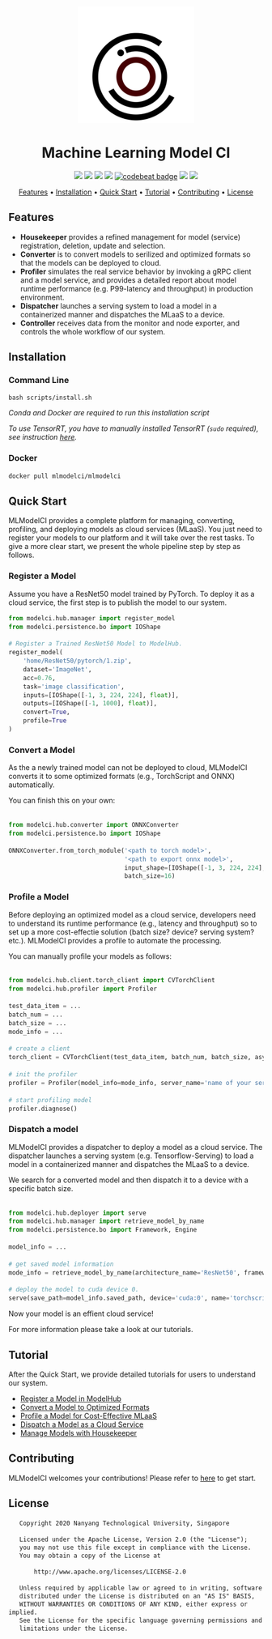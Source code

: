 <p align="center"> <img src="docs/img/iconv1.svg" width="230" alt="..."> </p>

<h1 align="center">
    Machine Learning Model CI
</h1>

<p align="center">
    <a href="https://www.python.org/downloads/release/python-370/" title="python version"><img src="https://img.shields.io/badge/Python-3.7%2B-blue.svg"></a>
    <a href="https://travis-ci.com/cap-ntu/ML-Model-CI" title="Build Status"><img src="https://travis-ci.com/cap-ntu/ML-Model-CI.svg?token=SvqJmaGbqAbwcc7DNkD2&branch=master"></a>
    <a href="https://app.fossa.com/projects/custom%2B8170%2Fgithub.com%2Fcap-ntu%2FML-Model-CI?ref=badge_shield" title="FOSSA Status"><img src="https://app.fossa.com/api/projects/custom%2B8170%2Fgithub.com%2Fcap-ntu%2FML-Model-CI.svg?type=shield"></a>
    <a href="https://www.codacy.com?utm_source=github.com&amp;utm_medium=referral&amp;utm_content=cap-ntu/ML-Model-CI&amp;utm_campaign=Badge_Grade" title="Codacy Badge"><img src="https://app.codacy.com/project/badge/Grade/bfb9f8b11d634602acd8b67484a43318"></a>
    <a href="https://codebeat.co/a/yizheng-huang/projects/github-com-cap-ntu-ml-model-ci-master"><img alt="codebeat badge" src="https://codebeat.co/badges/343cc340-21c6-4d34-ae2c-48a48e2862ba" /></a>
    <a href="https://github.com/cap-ntu/ML-Model-CI/graphs/commit-activity" title="Maintenance"><img src="https://img.shields.io/badge/Maintained%3F-YES-yellow.svg"></a>
    <a href="https://gitter.im/ML-Model-CI/community?utm_source=badge&utm_medium=badge&utm_campaign=pr-badge" title="Gitter"><img src="https://badges.gitter.im/ML-Model-CI/community.svg"></a>
</p>

<p align="center">
  <a href="#features">Features</a> •
  <a href="#installation">Installation</a> •
  <a href="#quick-start">Quick Start</a> •
  <a href="#tutorial">Tutorial</a> •
  <a href="#contributing">Contributing</a> •
  <a href="#license">License</a>
</p>

## Features

- **Housekeeper** provides a refined management for model (service) registration, deletion, update and selection.
- **Converter** is to convert models to serilized and optimized formats so that the models can be deployed to cloud.
- **Profiler** simulates the real service behavior by invoking a gRPC client and a model service, and provides a detailed report about model runtime performance (e.g. P99-latency and throughput) in production environment.
- **Dispatcher** launches a serving system to load a model in a containerized manner and dispatches the MLaaS to a device.
- **Controller** receives data from the monitor and node exporter, and controls the whole workflow of our system.

## Installation

### Command Line  

```shell script
bash scripts/install.sh
```
*Conda and Docker are required to run this installation script*

*To use TensorRT, you have to manually installed TensorRT (`sudo` required), see instruction 
[here](https://docs.nvidia.com/deeplearning/tensorrt/install-guide/index.html).*

### Docker

```bash
docker pull mlmodelci/mlmodelci
```

<!-- Please refer to [here](/intergration/README.md) for more information. -->

## Quick Start

MLModelCI provides a complete platform for managing, converting, profiling, and deploying models as cloud services (MLaaS). You just need to register your models to our platform and it will take over the rest tasks. To give a more clear start, we present the whole pipeline step by step as follows.

### Register a Model 

Assume you have a ResNet50 model trained by PyTorch. To deploy it as a cloud service, the first step is to publish the model to our system.

```python
from modelci.hub.manager import register_model
from modelci.persistence.bo import IOShape

# Register a Trained ResNet50 Model to ModelHub.
register_model(
    'home/ResNet50/pytorch/1.zip',
    dataset='ImageNet',
    acc=0.76,
    task='image classification',
    inputs=[IOShape([-1, 3, 224, 224], float)],
    outputs=[IOShape([-1, 1000], float)],
    convert=True,
    profile=True
)
```

### Convert a Model

As the a newly trained model can not be deployed to cloud, MLModelCI converts it to some optimized formats (e.g., TorchScript and ONNX) automatically.

You can finish this on your own:

```python

from modelci.hub.converter import ONNXConverter
from modelci.persistence.bo import IOShape

ONNXConverter.from_torch_module('<path to torch model>', 
                                '<path to export onnx model>', 
                                input_shape=[IOShape([-1, 3, 224, 224], float)], 
                                batch_size=16)
```

### Profile a Model

Before deploying an optimized model as a cloud service, developers need to understand its runtime performance (e.g., latency and throughput) so to set up a more cost-effectie solution (batch size? device? serving system? etc.). MLModelCI provides a profile to automate the processing.

You can manually profile your models as follows:

```python

from modelci.hub.client.torch_client import CVTorchClient
from modelci.hub.profiler import Profiler

test_data_item = ...
batch_num = ...
batch_size = ...
mode_info = ...

# create a client
torch_client = CVTorchClient(test_data_item, batch_num, batch_size, asynchronous=False)

# init the profiler
profiler = Profiler(model_info=mode_info, server_name='name of your server', inspector=torch_client)

# start profiling model
profiler.diagnose()
```


### Dispatch a model

MLModelCI provides a dispatcher to deploy a model as a cloud service. The dispatcher launches a serving system (e.g. Tensorflow-Serving) to load a model in a containerized manner and dispatches the MLaaS to a device.

We search for a converted model and then dispatch it to a device with a specific batch size.

```python

from modelci.hub.deployer import serve
from modelci.hub.manager import retrieve_model_by_name
from modelci.persistence.bo import Framework, Engine

model_info = ...

# get saved model information
mode_info = retrieve_model_by_name(architecture_name='ResNet50', framework=Framework.PYTORCH, engine=Engine.TORCHSCRIPT)

# deploy the model to cuda device 0.
serve(save_path=model_info.saved_path, device='cuda:0', name='torchscript-serving', batch_size=16) 
```

Now your model is an effient cloud service!


For more information please take a look at our tutorials.


## Tutorial

After the Quick Start, we provide detailed tutorials for users to understand our system.

- [Register a Model in ModelHub](./docs/tutorial/register.md)
- [Convert a Model to Optimized Formats](./docs/tutorial/convert.md)
- [Profile a Model for Cost-Effective MLaaS](./docs/tutorial/profile.md)
- [Dispatch a Model as a Cloud Service](./docs/tutorial/retrieve-and-deploy.md)
- [Manage Models with Housekeeper](./docs/tutorial/housekeeper.md)

## Contributing

MLModelCI welcomes your contributions! Please refer to [here](.github/CONTRIBUTING.md) to get start.

## License
```
   Copyright 2020 Nanyang Technological University, Singapore

   Licensed under the Apache License, Version 2.0 (the "License");
   you may not use this file except in compliance with the License.
   You may obtain a copy of the License at

       http://www.apache.org/licenses/LICENSE-2.0

   Unless required by applicable law or agreed to in writing, software
   distributed under the License is distributed on an "AS IS" BASIS,
   WITHOUT WARRANTIES OR CONDITIONS OF ANY KIND, either express or implied.
   See the License for the specific language governing permissions and
   limitations under the License.
```
